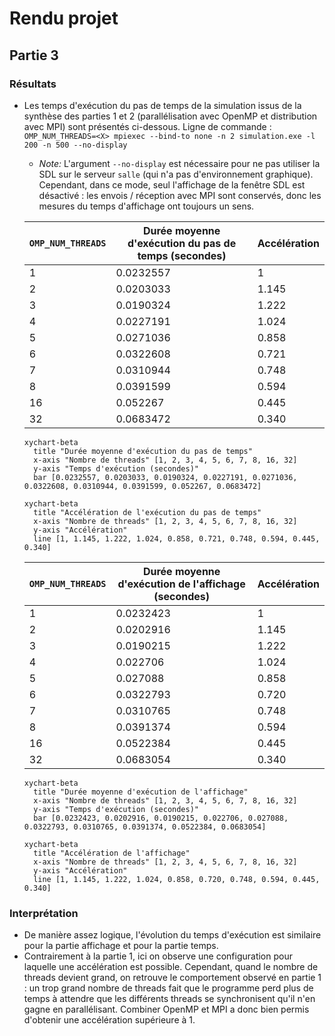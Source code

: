 # Rendu projet

## Partie 3

### Résultats

* Les temps d'exécution du pas de temps de la simulation issus de la synthèse des parties 1 et 2 (parallélisation avec OpenMP et distribution avec MPI) sont présentés ci-dessous. Ligne de commande : `OMP_NUM_THREADS=<X> mpiexec --bind-to none -n 2 simulation.exe -l 200 -n 500 --no-display`
  * _Note:_ L'argument `--no-display` est nécessaire pour ne pas utiliser la SDL sur le serveur `salle` (qui n'a pas d'environnement graphique). Cependant, dans ce mode, seul l'affichage de la fenêtre SDL est désactivé : les envois / réception avec MPI sont conservés, donc les mesures du temps d'affichage ont toujours un sens.
  
  | `OMP_NUM_THREADS` | Durée moyenne d'exécution du pas de temps (secondes) | Accélération |
  | ----------------- | ---------------------------------------------------- | ------------ |
  | 1                 | 0.0232557                                            | 1            |
  | 2                 | 0.0203033                                            | 1.145        |
  | 3                 | 0.0190324                                            | 1.222        |
  | 4                 | 0.0227191                                            | 1.024        |
  | 5                 | 0.0271036                                            | 0.858        |
  | 6                 | 0.0322608                                            | 0.721        |
  | 7                 | 0.0310944                                            | 0.748        |
  | 8                 | 0.0391599                                            | 0.594        |
  | 16                | 0.052267                                             | 0.445        |
  | 32                | 0.0683472                                            | 0.340        |

  ```mermaid
  xychart-beta
    title "Durée moyenne d'exécution du pas de temps"
    x-axis "Nombre de threads" [1, 2, 3, 4, 5, 6, 7, 8, 16, 32]
    y-axis "Temps d'exécution (secondes)"
    bar [0.0232557, 0.0203033, 0.0190324, 0.0227191, 0.0271036, 0.0322608, 0.0310944, 0.0391599, 0.052267, 0.0683472]
  ```

  ```mermaid
  xychart-beta
    title "Accélération de l'exécution du pas de temps"
    x-axis "Nombre de threads" [1, 2, 3, 4, 5, 6, 7, 8, 16, 32]
    y-axis "Accélération"
    line [1, 1.145, 1.222, 1.024, 0.858, 0.721, 0.748, 0.594, 0.445, 0.340]
   ```

  | `OMP_NUM_THREADS` | Durée moyenne d'exécution de l'affichage (secondes) | Accélération |
  | ----------------- | --------------------------------------------------- | ------------ |
  | 1                 | 0.0232423                                           | 1            |
  | 2                 | 0.0202916                                           | 1.145        |
  | 3                 | 0.0190215                                           | 1.222        |
  | 4                 | 0.022706                                            | 1.024        |
  | 5                 | 0.027088                                            | 0.858        |
  | 6                 | 0.0322793                                           | 0.720        |
  | 7                 | 0.0310765                                           | 0.748        |
  | 8                 | 0.0391374                                           | 0.594        |
  | 16                | 0.0522384                                           | 0.445        |
  | 32                | 0.0683054                                           | 0.340        |

  ```mermaid
  xychart-beta
    title "Durée moyenne d'exécution de l'affichage"
    x-axis "Nombre de threads" [1, 2, 3, 4, 5, 6, 7, 8, 16, 32]
    y-axis "Temps d'exécution (secondes)"
    bar [0.0232423, 0.0202916, 0.0190215, 0.022706, 0.027088, 0.0322793, 0.0310765, 0.0391374, 0.0522384, 0.0683054]
  ```

  ```mermaid
  xychart-beta
    title "Accélération de l'affichage"
    x-axis "Nombre de threads" [1, 2, 3, 4, 5, 6, 7, 8, 16, 32]
    y-axis "Accélération"
    line [1, 1.145, 1.222, 1.024, 0.858, 0.720, 0.748, 0.594, 0.445, 0.340]
  ```

### Interprétation

* De manière assez logique, l'évolution du temps d'exécution est similaire pour la partie affichage et pour la partie temps.
* Contrairement à la partie 1, ici on observe une configuration pour laquelle une accélération est possible. Cependant, quand le nombre de threads devient grand, on retrouve le comportement observé en partie 1 : un trop grand nombre de threads fait que le programme perd plus de temps à attendre que les différents threads se synchronisent qu'il n'en gagne en parallélisant. Combiner OpenMP et MPI a donc bien permis d'obtenir une accélération supérieure à 1.